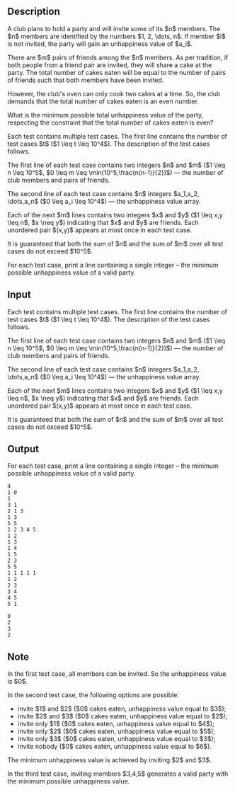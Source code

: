 ## Description

<div><p>A club plans to hold a party and will invite some of its $n$ members. The $n$ members are identified by the numbers $1, 2, \dots, n$. If member $i$ is not invited, the party will gain an unhappiness value of $a_i$.</p><p>There are $m$ pairs of friends among the $n$ members. As per tradition, if both people from a friend pair are invited, they will share a cake at the party. The total number of cakes eaten will be equal to the number of pairs of friends such that both members have been invited.</p><p>However, the club's oven can only cook two cakes at a time. So, the club demands that the total number of cakes eaten is an even number.</p><p>What is the minimum possible total unhappiness value of the party, respecting the constraint that the total number of cakes eaten is even?</p></div><div class="input-specification"><p>Each test contains multiple test cases. The first line contains the number of test cases $t$ ($1 \leq t \leq 10^4$). The description of the test cases follows.</p><p>The first line of each test case contains two integers $n$ and $m$ ($1 \leq n \leq 10^5$, $0 \leq m \leq \min(10^5,\frac{n(n-1)}{2})$) — the number of club members and pairs of friends.</p><p>The second line of each test case contains $n$ integers $a_1,a_2, \dots,a_n$ ($0 \leq a_i \leq 10^4$) — the unhappiness value array.</p><p>Each of the next $m$ lines contains two integers $x$ and $y$ ($1 \leq x,y \leq n$, $x \neq y$) indicating that $x$ and $y$ are friends. Each unordered pair $(x,y)$ appears at most once in each test case.</p><p>It is guaranteed that both the sum of $n$ and the sum of $m$ over all test cases do not exceed $10^5$.</p></div><div class="output-specification"><p>For each test case, print a line containing a single integer – the minimum possible unhappiness value of a valid party.</p></div>

## Input

<p>Each test contains multiple test cases. The first line contains the number of test cases $t$ ($1 \leq t \leq 10^4$). The description of the test cases follows.</p><p>The first line of each test case contains two integers $n$ and $m$ ($1 \leq n \leq 10^5$, $0 \leq m \leq \min(10^5,\frac{n(n-1)}{2})$) — the number of club members and pairs of friends.</p><p>The second line of each test case contains $n$ integers $a_1,a_2, \dots,a_n$ ($0 \leq a_i \leq 10^4$) — the unhappiness value array.</p><p>Each of the next $m$ lines contains two integers $x$ and $y$ ($1 \leq x,y \leq n$, $x \neq y$) indicating that $x$ and $y$ are friends. Each unordered pair $(x,y)$ appears at most once in each test case.</p><p>It is guaranteed that both the sum of $n$ and the sum of $m$ over all test cases do not exceed $10^5$.</p>

## Output

<p>For each test case, print a line containing a single integer – the minimum possible unhappiness value of a valid party.</p>





```input1|2,3,7,8,9,10,11,12,13
4
1 0
1
3 1
2 1 3
1 3
5 5
1 2 3 4 5
1 2
1 3
1 4
1 5
2 3
5 5
1 1 1 1 1
1 2
2 3
3 4
4 5
5 1
```




```output1
0
2
3
2
```



## Note

<p>In the first test case, all members can be invited. So the unhappiness value is $0$.</p><p>In the second test case, the following options are possible: </p><ul> <li> invite $1$ and $2$ ($0$ cakes eaten, unhappiness value equal to $3$); </li><li> invite $2$ and $3$ ($0$ cakes eaten, unhappiness value equal to $2$); </li><li> invite only $1$ ($0$ cakes eaten, unhappiness value equal to $4$); </li><li> invite only $2$ ($0$ cakes eaten, unhappiness value equal to $5$); </li><li> invite only $3$ ($0$ cakes eaten, unhappiness value equal to $3$); </li><li> invite nobody ($0$ cakes eaten, unhappiness value equal to $6$). </li></ul> The minimum unhappiness value is achieved by inviting $2$ and $3$.<p>In the third test case, inviting members $3,4,5$ generates a valid party with the minimum possible unhappiness value.</p>
